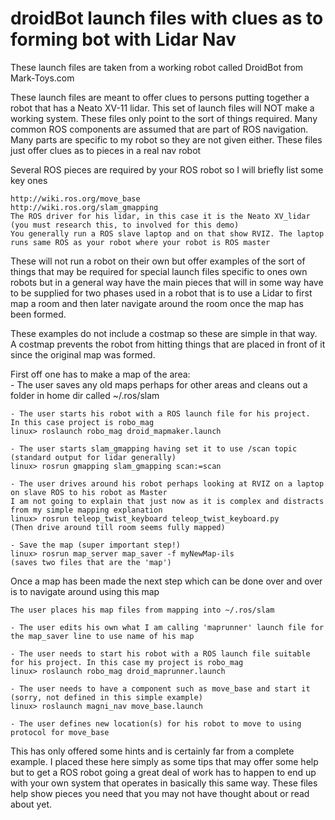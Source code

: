 # droidBot launch files with clues as to forming bot with Lidar Nav

These launch files are taken from a working robot called DroidBot from Mark-Toys.com

These launch files are meant to offer clues to persons putting together a robot that has a Neato XV-11 lidar.
This set of launch files will NOT make a working system.  These files only point to the sort of things required.
Many common ROS components are assumed that are part of ROS navigation.
Many parts are specific to my robot so they are not given either.  These files just offer clues as to pieces in a real nav robot

Several ROS pieces are required by your ROS robot so I will briefly list some key ones
      
    http://wiki.ros.org/move_base
    http://wiki.ros.org/slam_gmapping
    The ROS driver for his lidar, in this case it is the Neato XV_lidar (you must research this, to involved for this demo)
    You generally run a ROS slave laptop and on that show RVIZ. The laptop runs same ROS as your robot where your robot is ROS master

These will not run a robot on their own but offer examples of the sort of things that may be required for special launch files specific to ones own robots but in a general way have the main pieces that will in some way have to be supplied for two phases used in a robot that is to use a Lidar to first map a room and then later navigate around the room once the map has been formed.

These examples do not include a costmap so these are simple in that way.  A costmap prevents the robot from hitting things that are placed in front of it since the original map was formed.

First off one has to make a map of the area:   
    - The user saves any old maps perhaps for other areas and cleans out a folder in home dir called ~/.ros/slam
     
    - The user starts his robot with a ROS launch file for his project.  In this case project is robo_mag
    linux> roslaunch robo_mag droid_mapmaker.launch
     
    - The user starts slam_gmapping having set it to use /scan topic (standard output for lidar generally)
    linux> rosrun gmapping slam_gmapping scan:=scan
      
    - The user drives around his robot perhaps looking at RVIZ on a laptop on slave ROS to his robot as Master
    I am not going to explain that just now as it is complex and distracts from my simple mapping explanation
    linux> rosrun teleop_twist_keyboard teleop_twist_keyboard.py           (Then drive around till room seems fully mapped)
     
    - Save the map (super important step!)   
    linux> rosrun map_server map_saver -f myNewMap-ils                     (saves two files that are the 'map')

Once a map has been made the next step which can be done over and over is to navigate around using this map


    The user places his map files from mapping into ~/.ros/slam  
      
    - The user edits his own what I am calling 'maprunner' launch file for the map_saver line to use name of his map
      
    - The user needs to start his robot with a ROS launch file suitable for his project. In this case my project is robo_mag
    linux> roslaunch robo_mag droid_maprunner.launch
      
    - The user needs to have a component such as move_base and start it (sorry, not defined in this simple example)
    linux> roslaunch magni_nav move_base.launch
      
    - The user defines new location(s) for his robot to move to using protocol for move_base

This has only offered some hints and is certainly far from a complete example.
I placed these here simply as some tips that may offer some help but to get a ROS robot going a great deal of work has to happen to end up with your own system that operates in basically this same way.   These files help show pieces you need that you may not have thought about or read about yet.
